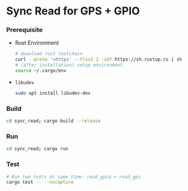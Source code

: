 # Sync Read for GPS + GPIO

### Prerequisite
- Rust Environment

  ```bash
  # download rust toolchain
  curl --proto '=https' --tlsv1.2 -sSf https://sh.rustup.rs | sh
  # (after installation) setup environment
  source ~/.cargo/env

- `libudev`

  ```bash
  sudo apt install libudev-dev

### Build

```bash
cd sync_read; cargo build --release
```

### Run

```bash
cd sync_read; cargo run
```

### Test

```bash
# Run two tests at same time: read_gpio + read_gps
cargo test -- --nocapture
```

